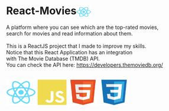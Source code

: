 # React-Movies<img align="center" alt="React Icon" height="30" width="40" src="https://raw.githubusercontent.com/devicons/devicon/master/icons/react/react-original.svg">
A platform where you can see which are the top-rated movies, <br>
search for movies and read information about them. <br> <br>
This is a ReactJS project that I made to improve my skills. <br>
Notice that this React Application has an integration <br>
with The Movie Database (TMDB) API. <br>
You can check the API here: https://developers.themoviedb.org/<br>
  <br>
  <div align="left">
  <img align="center" alt="React" height="70" width="80" src="https://raw.githubusercontent.com/devicons/devicon/master/icons/react/react-original.svg">
  <img align="center" alt="Js" height="70" width="80" src="https://raw.githubusercontent.com/devicons/devicon/master/icons/javascript/javascript-plain.svg">
  <img align="center" alt="HTML" height="70" width="80" src="https://raw.githubusercontent.com/devicons/devicon/master/icons/html5/html5-original.svg">
  <img align="center" alt="CSS" height="70" width="80" src="https://raw.githubusercontent.com/devicons/devicon/master/icons/css3/css3-original.svg"> 
  </div>
